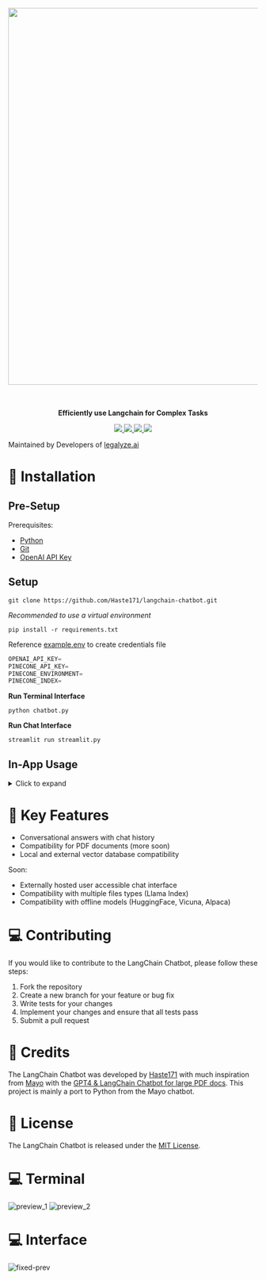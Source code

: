 <p align="center">
<br><br><br>
<a https://github.com/Haste171/langchain-chatbot/stargazers"><img src="https://cdn.discordapp.com/attachments/1095427515717267658/1102434550782632016/f.png" width="760px" length="400"></a>
<br><br><br>
</p>

<p align="center">
<b>Efficiently use Langchain for Complex Tasks</b>
</p>

<p align=center>
<a href="https://github.com/Haste171/langchain-chatbot/releases"><img src="https://badgen.net/github/release/Haste171/langchain-chatbot">
<a href="https://gitHub.com/Haste171/langchain-chatbot/graphs/commit-activity"><img src="https://img.shields.io/badge/Maintained%3F-yes-green.svg">
<a href="https://github.com/Haste171/langchain-chatbot/blob/master/LICENSE"><img src="https://img.shields.io/github/license/Haste171/langchain-chatbot">
<a href="http://makeapullrequest.com"><img src="https://img.shields.io/badge/PRs-welcome-brightgreen.svg?style=flat-square">

</a>

<!-- *The LangChain Chatbot is an AI chat interface for the open-source library LangChain. It provides conversational answers to questions about vector ingested documents.* -->

Maintained by Developers of [legalyze.ai](https://legalyze.ai)
# 🚀 Installation

## Pre-Setup
Prerequisites:
- [Python](https://www.python.org/downloads/)
- [Git](https://git-scm.com/downloads)
- [OpenAI API Key](https://platform.openai.com/)

## Setup
```
git clone https://github.com/Haste171/langchain-chatbot.git
```

*Recommended to use a virtual environment*
```
pip install -r requirements.txt
```

Reference [example.env](https://github.com/Haste171/langchain-chatbot/blob/main/example.env) to create credentials file
```python
OPENAI_API_KEY=
PINECONE_API_KEY=
PINECONE_ENVIRONMENT=
PINECONE_INDEX=
```

**Run Terminal Interface**
```
python chatbot.py
```

**Run Chat Interface**
```
streamlit run streamlit.py
```

## In-App Usage
<details>
  <summary>Click to expand</summary>

  ## Terminal

  For usage of the terminal interface place files in the docs folder to be ingested

  Once Files are ingested one can choose to ingest more files in future usage or just query the existing vector database

  ## Chat Interface

  For usage of the chat interface upload files directly to the `Browse Files` section

  ## All
  - Temperature:
  The amount of creativity/burstiness the AI will use when querying files
  - Sources:
  The amount of sources the AI will base it's answer off of and use for context


  
</details>


# 🔧 Key Features

- Conversational answers with chat history
- Compatibility for PDF documents (more soon)
- Local and external vector database compatibility 

Soon:
- Externally hosted user accessible chat interface 
- Compatibility with multiple files types (Llama Index)
- Compatibility with offline models (HuggingFace, Vicuna, Alpaca)

# 💻 Contributing

If you would like to contribute to the LangChain Chatbot, please follow these steps:

1. Fork the repository
2. Create a new branch for your feature or bug fix
3. Write tests for your changes
4. Implement your changes and ensure that all tests pass
5. Submit a pull request

# 📝 Credits

The LangChain Chatbot was developed by [Haste171](https://github.com/Haste171) with much inspiration from [Mayo](https://twitter.com/mayowaoshin) with the [GPT4 & LangChain Chatbot for large PDF docs](https://github.com/mayooear/gpt4-pdf-chatbot-langchain). This project is mainly a port to Python from the Mayo chatbot.

# 🔨 License

The LangChain Chatbot is released under the [MIT License](https://opensource.org/licenses/MIT).

# 💻 Terminal
![preview_1](https://user-images.githubusercontent.com/34923485/235280558-9e7ebe85-6cf3-45fb-b063-dd3b3705c5de.png)
![preview_2](https://user-images.githubusercontent.com/34923485/235280562-ab4685dc-fe5a-46b5-925d-4fe2670f2618.png)

# 💻 Interface
![fixed-prev](https://user-images.githubusercontent.com/34923485/235337390-1b9bf06a-2512-4e22-87c7-8559533eb9d3.png)
